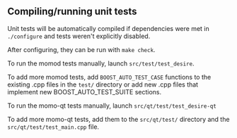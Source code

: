 Compiling/running unit tests
------------------------------------

Unit tests will be automatically compiled if dependencies were met in `./configure`
and tests weren't explicitly disabled.

After configuring, they can be run with `make check`.

To run the momod tests manually, launch `src/test/test_desire`.

To add more momod tests, add `BOOST_AUTO_TEST_CASE` functions to the existing
.cpp files in the `test/` directory or add new .cpp files that
implement new BOOST_AUTO_TEST_SUITE sections.

To run the momo-qt tests manually, launch `src/qt/test/test_desire-qt`

To add more momo-qt tests, add them to the `src/qt/test/` directory and
the `src/qt/test/test_main.cpp` file.
